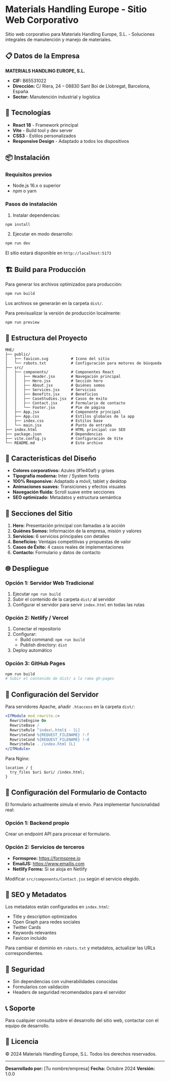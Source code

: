 # Materials Handling Europe - Sitio Web Corporativo

Sitio web corporativo para Materials Handling Europe, S.L. - Soluciones integrales de manutención y manejo de materiales.

## 📋 Datos de la Empresa

**MATERIALS HANDLING EUROPE, S.L.**
- **CIF:** B65531022
- **Dirección:** C/ Riera, 24 – 08830 Sant Boi de Llobregat, Barcelona, España
- **Sector:** Manutención industrial y logística

## 🚀 Tecnologías

- **React 18** - Framework principal
- **Vite** - Build tool y dev server
- **CSS3** - Estilos personalizados
- **Responsive Design** - Adaptado a todos los dispositivos

## 📦 Instalación

### Requisitos previos
- Node.js 16.x o superior
- npm o yarn

### Pasos de instalación

1. Instalar dependencias:
```bash
npm install
```

2. Ejecutar en modo desarrollo:
```bash
npm run dev
```

El sitio estará disponible en `http://localhost:5173`

## 🏗️ Build para Producción

Para generar los archivos optimizados para producción:

```bash
npm run build
```

Los archivos se generarán en la carpeta `dist/`.

Para previsualizar la versión de producción localmente:

```bash
npm run preview
```

## 📁 Estructura del Proyecto

```
MHE/
├── public/
│   ├── favicon.svg          # Icono del sitio
│   └── robots.txt           # Configuración para motores de búsqueda
├── src/
│   ├── components/          # Componentes React
│   │   ├── Header.jsx       # Navegación principal
│   │   ├── Hero.jsx         # Sección hero
│   │   ├── About.jsx        # Quiénes somos
│   │   ├── Services.jsx     # Servicios
│   │   ├── Benefits.jsx     # Beneficios
│   │   ├── CaseStudies.jsx  # Casos de éxito
│   │   ├── Contact.jsx      # Formulario de contacto
│   │   └── Footer.jsx       # Pie de página
│   ├── App.jsx              # Componente principal
│   ├── App.css              # Estilos globales de la app
│   ├── index.css            # Estilos base
│   └── main.jsx             # Punto de entrada
├── index.html               # HTML principal con SEO
├── package.json             # Dependencias
├── vite.config.js           # Configuración de Vite
└── README.md                # Este archivo
```

## 🎨 Características del Diseño

- **Colores corporativos:** Azules (#1e40af) y grises
- **Tipografía moderna:** Inter / System fonts
- **100% Responsive:** Adaptado a móvil, tablet y desktop
- **Animaciones suaves:** Transiciones y efectos visuales
- **Navegación fluida:** Scroll suave entre secciones
- **SEO optimizado:** Metadatos y estructura semántica

## 📄 Secciones del Sitio

1. **Hero:** Presentación principal con llamadas a la acción
2. **Quiénes Somos:** Información de la empresa, misión y valores
3. **Servicios:** 6 servicios principales con detalles
4. **Beneficios:** Ventajas competitivas y propuestas de valor
5. **Casos de Éxito:** 4 casos reales de implementaciones
6. **Contacto:** Formulario y datos de contacto

## 🌐 Despliegue

### Opción 1: Servidor Web Tradicional

1. Ejecutar `npm run build`
2. Subir el contenido de la carpeta `dist/` al servidor
3. Configurar el servidor para servir `index.html` en todas las rutas

### Opción 2: Netlify / Vercel

1. Conectar el repositorio
2. Configurar:
   - Build command: `npm run build`
   - Publish directory: `dist`
3. Deploy automático

### Opción 3: GitHub Pages

```bash
npm run build
# Subir el contenido de dist/ a la rama gh-pages
```

## 🔧 Configuración del Servidor

Para servidores Apache, añadir `.htaccess` en la carpeta `dist/`:

```apache
<IfModule mod_rewrite.c>
  RewriteEngine On
  RewriteBase /
  RewriteRule ^index\.html$ - [L]
  RewriteCond %{REQUEST_FILENAME} !-f
  RewriteCond %{REQUEST_FILENAME} !-d
  RewriteRule . /index.html [L]
</IfModule>
```

Para Nginx:

```nginx
location / {
  try_files $uri $uri/ /index.html;
}
```

## 📧 Configuración del Formulario de Contacto

El formulario actualmente simula el envío. Para implementar funcionalidad real:

### Opción 1: Backend propio
Crear un endpoint API para procesar el formulario.

### Opción 2: Servicios de terceros
- **Formspree:** https://formspree.io
- **EmailJS:** https://www.emailjs.com
- **Netlify Forms:** Si se aloja en Netlify

Modificar `src/components/Contact.jsx` según el servicio elegido.

## 📱 SEO y Metadatos

Los metadatos están configurados en `index.html`:
- Title y description optimizados
- Open Graph para redes sociales
- Twitter Cards
- Keywords relevantes
- Favicon incluido

Para cambiar el dominio en `robots.txt` y metadatos, actualizar las URLs correspondientes.

## 🔐 Seguridad

- Sin dependencias con vulnerabilidades conocidas
- Formularios con validación
- Headers de seguridad recomendados para el servidor

## 📞 Soporte

Para cualquier consulta sobre el desarrollo del sitio web, contactar con el equipo de desarrollo.

## 📄 Licencia

© 2024 Materials Handling Europe, S.L. Todos los derechos reservados.

---

**Desarrollado por:** [Tu nombre/empresa]
**Fecha:** Octubre 2024
**Versión:** 1.0.0

